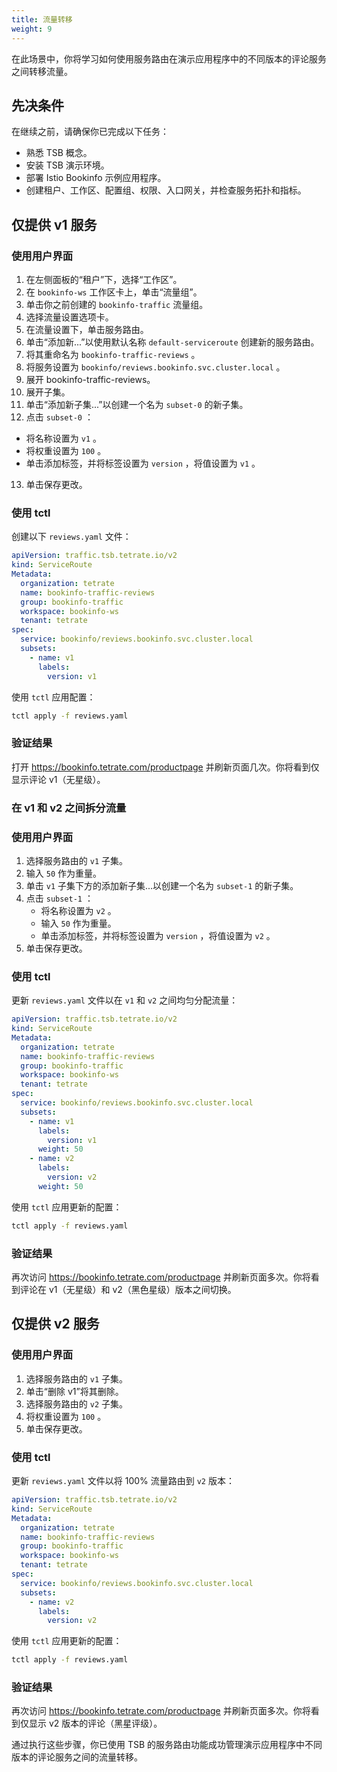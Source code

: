 ```yaml
---
title: 流量转移
weight: 9
---
```


在此场景中，你将学习如何使用服务路由在演示应用程序中的不同版本的评论服务之间转移流量。

## 先决条件

在继续之前，请确保你已完成以下任务：

- 熟悉 TSB 概念。
- 安装 TSB 演示环境。
- 部署 Istio Bookinfo 示例应用程序。
- 创建租户、工作区、配置组、权限、入口网关，并检查服务拓扑和指标。

## 仅提供 v1 服务

### 使用用户界面

1. 在左侧面板的“租户”下，选择“工作区”。
2. 在 `bookinfo-ws` 工作区卡上，单击“流量组”。
3. 单击你之前创建的 `bookinfo-traffic` 流量组。
4. 选择流量设置选项卡。
5. 在流量设置下，单击服务路由。
6. 单击“添加新...”以使用默认名称 `default-serviceroute` 创建新的服务路由。
7. 将其重命名为 `bookinfo-traffic-reviews` 。
8. 将服务设置为 `bookinfo/reviews.bookinfo.svc.cluster.local` 。
9. 展开 bookinfo-traffic-reviews。
10. 展开子集。
11. 单击“添加新子集...”以创建一个名为 `subset-0` 的新子集。
12. 点击 `subset-0` ：

- 将名称设置为 `v1` 。
- 将权重设置为 `100` 。
- 单击添加标签，并将标签设置为 `version` ，将值设置为 `v1` 。

13.  单击保存更改。

### 使用 tctl

创建以下 `reviews.yaml` 文件：

```yaml
apiVersion: traffic.tsb.tetrate.io/v2
kind: ServiceRoute
Metadata:
  organization: tetrate
  name: bookinfo-traffic-reviews
  group: bookinfo-traffic
  workspace: bookinfo-ws
  tenant: tetrate
spec:
  service: bookinfo/reviews.bookinfo.svc.cluster.local
  subsets:
    - name: v1
      labels:
        version: v1
```

使用 `tctl` 应用配置：

```bash
tctl apply -f reviews.yaml
```

### 验证结果

打开 https://bookinfo.tetrate.com/productpage 并刷新页面几次。你将看到仅显示评论 v1（无星级）。

### 在 v1 和 v2 之间拆分流量

### 使用用户界面

1. 选择服务路由的 `v1` 子集。
2. 输入 `50` 作为重量。
3. 单击 `v1` 子集下方的添加新子集...以创建一个名为 `subset-1` 的新子集。
4. 点击 `subset-1` ：
   - 将名称设置为 `v2` 。
   - 输入 `50` 作为重量。
   - 单击添加标签，并将标签设置为 `version` ，将值设置为 `v2` 。
5. 单击保存更改。

### 使用 tctl

更新 `reviews.yaml` 文件以在 `v1` 和 `v2` 之间均匀分配流量：

```yaml
apiVersion: traffic.tsb.tetrate.io/v2
kind: ServiceRoute
Metadata:
  organization: tetrate
  name: bookinfo-traffic-reviews
  group: bookinfo-traffic
  workspace: bookinfo-ws
  tenant: tetrate
spec:
  service: bookinfo/reviews.bookinfo.svc.cluster.local
  subsets:
    - name: v1
      labels:
        version: v1
      weight: 50
    - name: v2
      labels:
        version: v2
      weight: 50
```

使用 `tctl` 应用更新的配置：

```bash
tctl apply -f reviews.yaml
```

### 验证结果

再次访问 https://bookinfo.tetrate.com/productpage 并刷新页面多次。你将看到评论在 v1（无星级）和 v2（黑色星级）版本之间切换。

## 仅提供 v2 服务

### 使用用户界面

1. 选择服务路由的 `v1` 子集。
2. 单击“删除 v1”将其删除。
3. 选择服务路由的 `v2` 子集。
4. 将权重设置为 `100` 。
5. 单击保存更改。

### 使用 tctl

更新 `reviews.yaml` 文件以将 100% 流量路由到 `v2` 版本：

```yaml
apiVersion: traffic.tsb.tetrate.io/v2
kind: ServiceRoute
Metadata:
  organization: tetrate
  name: bookinfo-traffic-reviews
  group: bookinfo-traffic
  workspace: bookinfo-ws
  tenant: tetrate
spec:
  service: bookinfo/reviews.bookinfo.svc.cluster.local
  subsets:
    - name: v2
      labels:
        version: v2
```

使用 `tctl` 应用更新的配置：

```bash
tctl apply -f reviews.yaml
```

### 验证结果

再次访问 https://bookinfo.tetrate.com/productpage 并刷新页面多次。你将看到仅显示 v2 版本的评论（黑星评级）。

通过执行这些步骤，你已使用 TSB 的服务路由功能成功管理演示应用程序中不同版本的评论服务之间的流量转移。
